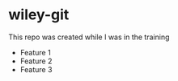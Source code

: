 # wiley-git

<p>This repo was created while I was in the training  </p>

- Feature  1
- Feature 2
- Feature 3
